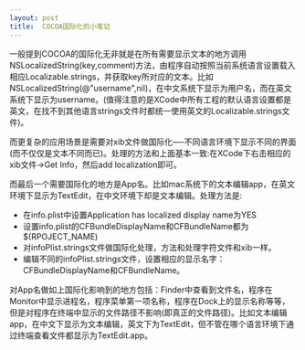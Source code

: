 ```yaml
---
layout: post
title:  COCOA国际化的小笔记
---
```


一般提到COCOA的国际化无非就是在所有需要显示文本的地方调用NSLocalizedString(key,comment)方法，由程序自动按照当前系统语言设置载入相应Localizable.strings，并获取key所对应的文本。比如NSLocalizedString(@"username",nil)，在中文系统下显示为用户名，而在英文系统下显示为username。(值得注意的是XCode中所有工程的默认语言设置都是英文，在找不到其他语言strings文件时都统一使用英文的Localizable.strings文件)。

而更复杂的应用场景是需要对xib文件做国际化—-不同语言环境下显示不同的界面(而不仅仅是文本不同而已)。处理的方法和上面基本一致:在XCode下右击相应的xib文件->Get Info，然后add localization即可。

而最后一个需要国际化的地方是App名。比如mac系统下的文本编辑app，在英文环境下显示为TextEdit，在中文环境下却是文本编辑。处理方法是:

* 在info.plist中设置Application has localized display name为YES
* 设置info.plist的CFBundleDisplayName和CFBundleName都为$(RPOJECT_NAME)
* 对infoPlist.strings文件做国际化处理，方法和处理字符文件和xib一样。
* 编辑不同的infoPlist.strings文件，设置相应的显示名字：CFBundleDisplayName和CFBundleName。


对App名做如上国际化影响到的地方包括：Finder中查看到文件名，程序在Monitor中显示进程名，程序菜单第一项名称，程序在Dock上的显示名称等等，但是对程序在终端中显示的文件路径不影响(即真正的文件路径)。比如文本编辑app，在中文下显示为文本编辑，英文下为TextEdit，但不管在哪个语言环境下通过终端查看文件都显示为TextEdit.app。
